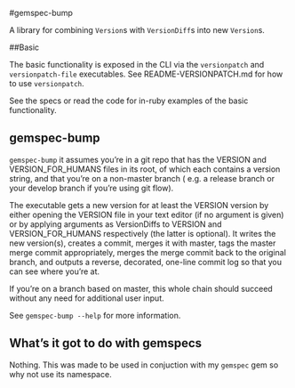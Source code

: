 #gemspec-bump

A library for combining `Version`s with `VersionDiff`s into new `Version`s.

##Basic 

The basic functionality is exposed in the CLI via the `versionpatch` and `versionpatch-file` executables.
See README-VERSIONPATCH.md for how to use `versionpatch`.

See the specs or read the code for in-ruby examples of the basic functionality.

## gemspec-bump
`gemspec-bump` it assumes you’re in a git repo that has the VERSION and VERSION_FOR_HUMANS files in its root, of which each contains a version string, and that you’re on a non-master branch (
e.g. a release branch or your develop branch if you’re using git flow).

The executable gets a new version for at least the VERSION version by either opening the VERSION file in your text editor (if no argument is given) or by applying arguments as VersionDiffs to VERSION and VERSION_FOR_HUMANS respectively 
(the latter is optional). It writes the new version(s), creates a commit, merges it with master, tags the master merge commit appropriately, merges the merge commit back to the original branch, and
outputs a reverse, decorated, one-line commit log so that you can see where you’re at.

If you’re on a branch based on master, this whole chain should succeed without any need for additional user input.

See `gemspec-bump --help` for more information.

## What’s it got to do with gemspecs
Nothing. This was made to be used in conjuction with my `gemspec` gem so why not use its namespace.
